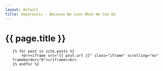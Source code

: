 ```yaml
---
layout: default
title: Imparaveis - Because We Love What We Can Do
---
```

<h1>{{ page.title }}</h1>
<ul class="posts">

	{% for post in site.posts %}
		<br><iframe src="{{ post.url }}" class="iframe" scrolling="no" frameborder="0"></iframe><br>
	{% endfor %}
</ul>
